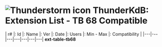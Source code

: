 # ![Thunderstorm icon](../../rep-resources/Thunderbird-icon.png) ThunderKdB: Extension List - TB 68 Compatible


| r# |: Id |: Name |: Ver |: Date |: Users |: Min - Max |: Compatibility |
|---|---|---|---|---|---|---|
__ext-table-tb68__




